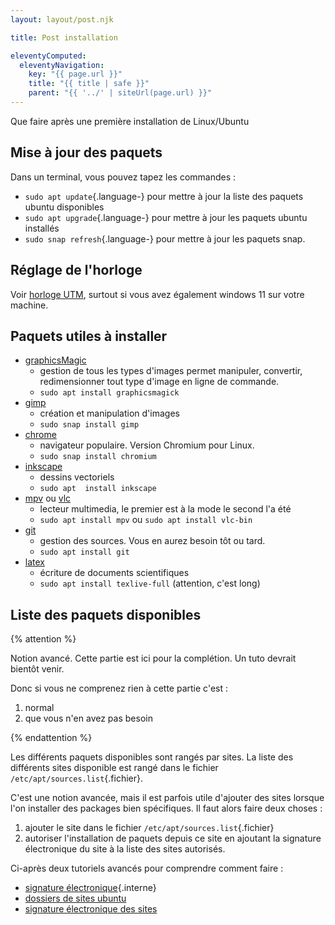 ```yaml
---
layout: layout/post.njk

title: Post installation

eleventyComputed:
  eleventyNavigation:
    key: "{{ page.url }}"
    title: "{{ title | safe }}"
    parent: "{{ '../' | siteUrl(page.url) }}"
---
```


Que faire après une première installation de Linux/Ubuntu

## Mise à jour des paquets

Dans un terminal, vous pouvez tapez les commandes :

* `sudo apt update`{.language-} pour mettre à jour la liste des paquets ubuntu disponibles
* `sudo apt upgrade`{.language-} pour mettre à jour les paquets ubuntu installés
* `sudo snap refresh`{.language-} pour mettre à jour les paquets snap.

## Réglage de l'horloge

Voir [horloge UTM](https://wiki.archlinux.org/title/System_time), surtout si vous avez également windows 11 sur votre machine.

## Paquets utiles à installer

* [graphicsMagic](http://www.graphicsmagick.org/)
  * gestion de tous les types d'images permet manipuler, convertir, redimensionner tout type d'image en ligne de commande.
  * `sudo apt install graphicsmagick`
* [gimp](https://www.gimp.org/)
  * création et manipulation d'images
  * `sudo snap install gimp`
* [chrome](https://www.google.com/chrome/)
  * navigateur populaire. Version Chromium pour Linux.
  * `sudo snap install chromium`
* [inkscape](https://inkscape.org/fr/)
  * dessins vectoriels
  * `sudo apt  install inkscape`
* [mpv](https://mpv.io/) ou [vlc](https://www.videolan.org/)
  * lecteur multimedia, le premier est à la mode le second l'a été
  * `sudo apt install mpv` ou `sudo apt install vlc-bin`
* [git](https://git-scm.com/)
  * gestion des sources. Vous en aurez besoin tôt ou tard.
  * `sudo apt install git`
* [latex](https://doc.ubuntu-fr.org/latex)
  * écriture de documents scientifiques
  * `sudo apt install texlive-full` (attention, c'est long)

## Liste des paquets disponibles

{% attention %}

Notion avancé. Cette partie est ici pour la complétion. Un tuto devrait bientôt venir.

Donc si vous ne comprenez rien à cette partie c'est :

1. normal
2. que vous n'en avez pas besoin

{% endattention %}

Les différents paquets disponibles sont rangés par sites. La liste des différents sites disponible est rangé dans le fichier `/etc/apt/sources.list`{.fichier}.

C'est une notion avancée, mais il est parfois utile d'ajouter des sites lorsque l'on installer des packages bien spécifiques. Il faut alors faire deux choses :

1. ajouter le site dans le fichier `/etc/apt/sources.list`{.fichier}
2. autoriser l'installation de paquets depuis ce site en ajoutant la signature électronique du site à la liste des sites autorisés.

Ci-après deux tutoriels avancés pour comprendre comment faire :

* [signature électronique](/cours/système/cryptographie/#signature){.interne}
* [dossiers de sites ubuntu](https://automateinfra.com/2021/04/14/how-to-work-with-ubuntu-repository/)
* [signature électronique des sites](https://www.digitalocean.com/community/tutorials/how-to-handle-apt-key-and-add-apt-repository-deprecation-using-gpg-to-add-external-repositories-on-ubuntu-22-04)

